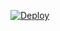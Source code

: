 [![Deploy](https://github.com/Om-Mishra7/projectrexa-accounts/actions/workflows/main.yml/badge.svg)](https://github.com/Om-Mishra7/projectrexa-accounts/actions/workflows/main.yml)
